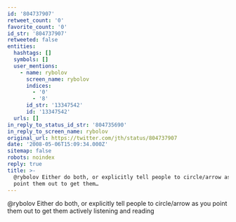 ```yaml
---
id: '804737907'
retweet_count: '0'
favorite_count: '0'
id_str: '804737907'
retweeted: false
entities:
  hashtags: []
  symbols: []
  user_mentions:
    - name: rybolov
      screen_name: rybolov
      indices:
        - '0'
        - '8'
      id_str: '13347542'
      id: '13347542'
  urls: []
in_reply_to_status_id_str: '804735690'
in_reply_to_screen_name: rybolov
original_url: https://twitter.com/jth/status/804737907
date: '2008-05-06T15:09:34.000Z'
sitemap: false
robots: noindex
reply: true
title: >-
  @rybolov Either do both, or explicitly tell people to circle/arrow as you
  point them out to get them…
---
```


@rybolov Either do both, or explicitly tell people to circle/arrow as you point them out to get them actively listening and reading
